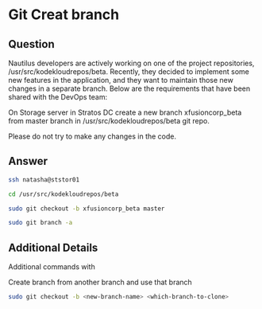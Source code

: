 # Git Creat branch

## Question

Nautilus developers are actively working on one of the project repositories, /usr/src/kodekloudrepos/beta. Recently, they decided to implement some new features in the application, and they want to maintain those new changes in a separate branch. Below are the requirements that have been shared with the DevOps team:

On Storage server in Stratos DC create a new branch xfusioncorp_beta from master branch in /usr/src/kodekloudrepos/beta git repo.

Please do not try to make any changes in the code.

## Answer


```bash
ssh natasha@ststor01

cd /usr/src/kodekloudrepos/beta

sudo git checkout -b xfusioncorp_beta master

sudo git branch -a
```

## Additional Details

Additional commands with

Create branch from another branch and use that branch
```bash
sudo git checkout -b <new-branch-name> <which-branch-to-clone>
```

